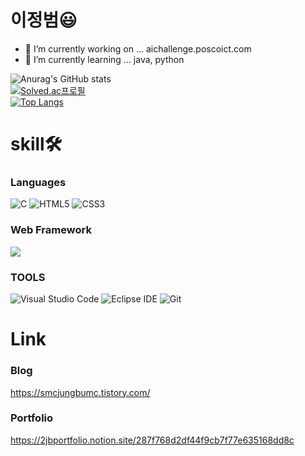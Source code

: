 # 이정범😃

- 🔭 I’m currently working on ... aichallenge.poscoict.com
- 🌱 I’m currently learning ... java, python


![Anurag's GitHub stats](https://github-readme-stats.vercel.app/api?username=JungbeomLee&show_icons=true&theme=radical)<br>
[![Solved.ac프로필](http://mazassumnida.wtf/api/v2/generate_badge?boj=jbeom2005)](https://solved.ac/jbeom2005)<br>
[![Top Langs](https://github-readme-stats.vercel.app/api/top-langs/?username=JungbeomLee&layout=compact)](https://github.com/anuraghazra/github-readme-stats)

# skill🛠
### Languages
![C](https://img.shields.io/badge/C-A8B9CC.svg?&style=for-the-badge&logo=C&logoColor=blue)
![HTML5](https://img.shields.io/badge/HTML5-E34F26.svg?&style=for-the-badge&logo=HTML5&logoColor=white)
![CSS3](https://img.shields.io/badge/CSS3-1572B6.svg?&style=for-the-badge&logo=CSS3&logoColor=white)
<!--
![JavaScript](https://img.shields.io/badge/JavaScript-F7DF1E.svg?&style=for-the-badge&logo=JavaScript&logoColor=black)
-->
### Web Framework
<span><img src="https://img.shields.io/badge/Flask-000000?logo=Flask&logoColor=white"></span>
### TOOLS
![Visual Studio Code](https://img.shields.io/badge/Visual%20Studio%20Code-007ACC.svg?&style=for-the-badge&logo=Visual%20Studio%20Code&logoColor=white)
![Eclipse IDE](https://img.shields.io/badge/Eclipse%20IDE-2C2255.svg?&style=for-the-badge&logo=Eclipse%20IDE&logoColor=white)
![Git](https://img.shields.io/badge/Git-F05032.svg?&style=for-the-badge&logo=Git&logoColor=white)

# Link
### Blog
https://smcjungbumc.tistory.com/
### Portfolio
https://2jbportfolio.notion.site/287f768d2df44f9cb7f77e635168dd8c
